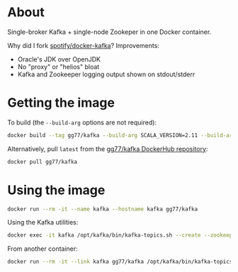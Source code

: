 # About

Single-broker Kafka + single-node Zookeper in one Docker container.

Why did I fork [spotify/docker-kafka](https://github.com/spotify/docker-kafka)?
Improvements:

* Oracle's JDK over OpenJDK
* No "proxy" or "helios" bloat
* Kafka and Zookeeper logging output shown on stdout/stderr

# Getting the image

To build (the `--build-arg` options are not required):

```bash
docker build --tag gg77/kafka --build-arg SCALA_VERSION=2.11 --build-arg KAFKA_VERSION=0.10.1.1 .
```

Alternatively, pull `latest` from the [gg77/kafka DockerHub repository](https://registry.hub.docker.com/u/gg77/kafka/):

```bash
docker pull gg77/kafka
```

# Using the image

```bash
docker run --rm -it --name kafka --hostname kafka gg77/kafka
```

Using the Kafka utilities:

```bash
docker exec -it kafka /opt/kafka/bin/kafka-topics.sh --create --zookeeper localhost:2181 --partitions 4 --topic harambe
```

From another container:

```bash
docker run --rm -it --link kafka gg77/kafka /opt/kafka/bin/kafka-topics.sh --describe --zookeeper kafka:2181
```
